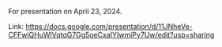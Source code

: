 For presentation on April 23, 2024.

Link: https://docs.google.com/presentation/d/11JNheVe-CFFwiQHuWlVqtqG7Gg5oeCxaIYIwmiPy7Uw/edit?usp=sharing
